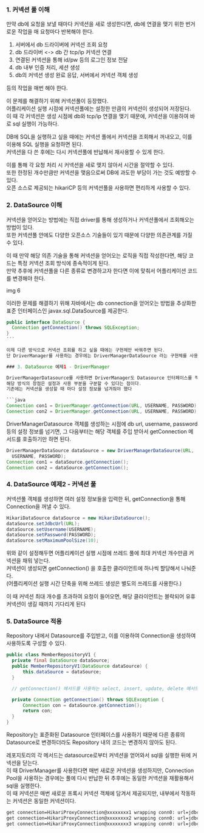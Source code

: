 ### 1. 커넥션 풀 이해

만약 db에 요청을 보낼 때마다 커넥션을 새로 생성한다면, db에 연결을 맺기 위한 번거로운 작업을 매 요청마다 반복해야 한다.

1. 서버에서 db 드라이버에 커넥션 조회 요청
2. db 드라이버 <-> db 간 tcp/ip 커넥션 연결
3. 연결된 커넥션을 통해 id/pw 등의 로그인 정보 전달
4. db 내부 인증 처리, 세션 생성
5. db의 커넥션 생성 완료 응답, 서버에서 커넥션 객체 생성 

등의 작업을 매번 해야 한다.  

이 문제를 해결하기 위해 커넥션풀이 등장했다.  
어플리케이션 실행 시점에 커넥션풀에는 설정한 만큼의 커넥션이 생성되어 저장된다.  
이 때 각 커넥션은 생성 시점에 db와 tcp/ip 연결을 맺기 때문에, 커넥션을 이용하여 바로 sql 실행이 가능하다.  

DB에 SQL을 실행하고 싶을 때에는 커넥션 풀에서 커넥션을 조회해서 꺼내오고, 이를 이용해 SQL 실행을 요청하면 된다.  
커넥션을 다 쓴 후에는 다시 커넥션풀에 반납해서 재사용할 수 있게 한다.  

이를 통해 각 요청 처리 시 커넥션을 새로 맺지 않아서 시간을 절약할 수 있다.  
또한 한정된 개수만큼만 커넥션을 맺음으로써 DB에 과도한 부담이 가는 것도 예방할 수 있다.  
오픈 소스로 제공되는 hikariCP 등의 커넥션풀을 사용하면 편리하게 사용할 수 있다.  

### 2. DataSource 이해
  
커넥션을 얻어오는 방법에는 직접 driver를 통해 생성하거나 커넥션풀에서 조회해오는 방법이 있다.  
또한 커넥션풀 안에도 다양한 오픈소스 기술들이 있기 때문에 다양한 의존관계를 가질 수 있다.  

이 때 만약 해당 의존 기술을 통해 커넥션을 얻어오는 로직을 직접 작성한다면, 해당 코드는 특정 커넥션 조회 방식에 종속적이게 된다.  
만약 추후에 커넥션풀을 다른 종류로 변경하고자 한다면 이에 맞춰서 어플리케이션 코드를 변경해야 한다.  

img 6

이러한 문제를 해결하기 위해 자바에서는 db connection을 얻어오는 방법을 추상화한 표준 인터페이스인 javax.sql.DataSource를 제공한다.  

```java
public interface DataSource {
  Connection getConnection() throws SQLException;
}
′′′

이제 다른 방식으로 커넥션 조회를 하고 싶을 때에는 구현체만 바꿔주면 된다.  
단 DriverManager를 사용하는 경우에는 DriverManagerDataSource 라는 구현체를 사용해야 대체가 가능하다.

### 3. DataSource 예제1 - DriverManager

DriverManagerDatasource를 사용하면 DriverManager도 Datasource 인터페이스를 적용할 수 있다.  
해당 방식의 장점은 설정과 사용 부분을 구분할 수 있다는 점이다.  
기존에는 커넥션을 생성할 때 마다 설정 정보를 넘겨줘야 했다

```java
Connection con1 = DriverManager.getConnection(URL, USERNAME, PASSWORD);
Connection con2 = DriverManager.getConnection(URL, USERNAME, PASSWORD);
```

DriverManagerDatasource 객체를 생성하는 시점에 db url, username, password 등의 설정 정보를 넘기면, 그 다음부터는 해당 객체를 주입 받아서 getConnection 메서드를 호출하기만 하면 된다.

```java
DriverManagerDataSource dataSource = new DriverManagerDataSource(URL,
  USERNAME, PASSWORD);
Connection con1 = dataSource.getConnection();
Connection con2 = dataSource.getConnection();
```

### 4. DataSource 예제2 - 커넥션 풀

커넥션풀 객체를 생성하면 여러 설정 정보들을 입력한 뒤, getConnection을 통해 Connection을 꺼낼 수 있다.

```java
HikariDataSource dataSource = new HikariDataSource();
dataSource.setJdbcUrl(URL);
dataSource.setUsername(USERNAME);
dataSource.setPassword(PASSWORD);
dataSource.setMaximumPoolSize(10);
```

위와 같이 설정해두면 어플리케이션 실행 시점에 쓰레드 풀에 최대 커넥션 개수만큼 커넥션을 채워 넣는다.  
커넥션이 생성되면 getConnection() 을 호출한 클라이언트에 하나씩 할당해서 나눠준다.  
(어플리케이션 실행 시간 단축을 위해 쓰레드 생성은 별도의 쓰레드를 사용한다.)

이 때 커넥션 최대 개수를 초과하여 요청이 들어오면, 해당 클라이언트는 블락되어 유휴 커넥션이 생길 때까지 기다리게 된다

### 5. DataSource 적용

Repository 내에서 Datasource를 주입받고, 이를 이용하여 Connection을 생성하여 사용하도록 구성할 수 있다.

```java
public class MemberRepositoryV1 {
  private final DataSource dataSource;
  public MemberRepositoryV1(DataSource dataSource) {
      this.dataSource = dataSource;
  }

  // getConnection() 메서드를 사용하는 select, insert, update, delete 메서드들

  private Connection getConnection() throws SQLException {
      Connection con = dataSource.getConnection();
      return con;
  }
}
```

Repository는 표준화된 Datasource 인터페이스를 사용하기 때문에 다른 종류의 Datasource로 변경하더라도 Repository 내의 코드는 변경하지 않아도 된다.

레포지토리의 각 메서드는 datasource로부터 커넥션을 얻어와서 sql을 실행한 뒤에 커넥션을 닫는다.  
이 때 DriverManager를 사용한다면 매번 새로운 커넥션을 생성하지만, Connection Pool을 사용하는 경우에는 풀에 다시 반납한 뒤 추후에는 동일한 커넥션을 재활용해서 sql을 실행한다.  
이 때 커넥션은 매번 새로운 프록시 커넥션 객체에 담겨서 제공되지만, 내부에서 작동하는 커넥션은 동일한 커넥션이다.

```bash
get connection=HikariProxyConnection@xxxxxxxx1 wrapping conn0: url=jdbc:h2:...
get connection=HikariProxyConnection@xxxxxxxx2 wrapping conn0: url=jdbc:h2:...
get connection=HikariProxyConnection@xxxxxxxx3 wrapping conn0: url=jdbc:h2:...
```
